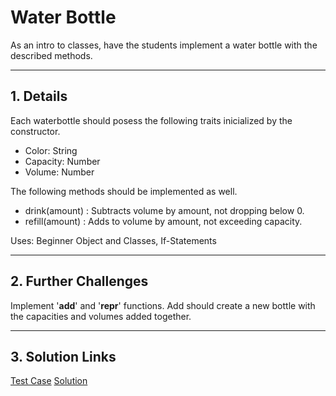 # Water Bottle

As an intro to classes, have the students implement a water bottle with the described methods.

---

## 1. Details

Each waterbottle should posess the following traits inicialized by the constructor.

- Color: String
- Capacity: Number
- Volume: Number

The following methods should be implemented as well.

- drink(amount) : Subtracts volume by amount, not dropping below 0.
- refill(amount) : Adds to volume by amount, not exceeding capacity.

Uses: Beginner Object and Classes, If-Statements

---

## 2. Further Challenges

Implement '__add__' and '__repr__' functions. Add should create a new bottle with the capacities and volumes added together.

---

## 3. Solution Links

[Test Case](./test.py)
[Solution](./solution.py)
